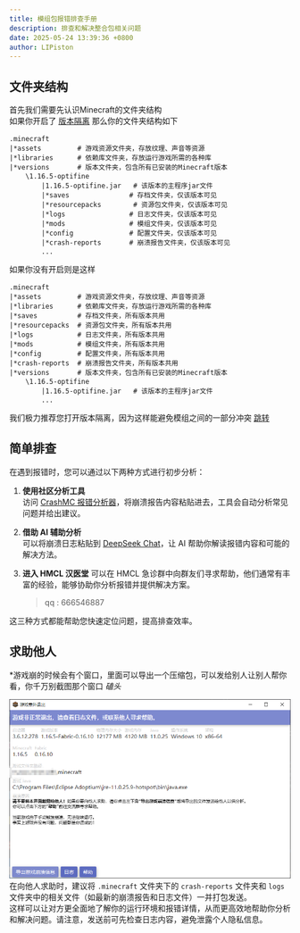 ```yaml
---
title: 模组包报错排查手册
description: 排查和解决整合包相关问题
date: 2025-05-24 13:39:36 +0800
author: LIPiston
---
```


## 文件夹结构

首先我们需要先认识Minecraft的文件夹结构  
如果你开启了 [版本隔离](launcher/global-version-isolation.html) 那么你的文件夹结构如下  
```text
.minecraft
|*assets         # 游戏资源文件夹，存放纹理、声音等资源
|*libraries      # 依赖库文件夹，存放运行游戏所需的各种库
|*versions       # 版本文件夹，包含所有已安装的Minecraft版本
    \1.16.5-optifine
        |1.16.5-optifine.jar   # 该版本的主程序jar文件
        |*saves               # 存档文件夹，仅该版本可见
        |*resourcepacks        # 资源包文件夹，仅该版本可见
        |*logs                # 日志文件夹，仅该版本可见
        |*mods                # 模组文件夹，仅该版本可见
        |*config              # 配置文件夹，仅该版本可见
        |*crash-reports       # 崩溃报告文件夹，仅该版本可见
        ...
```

如果你没有开启则是这样  
```text
.minecraft
|*assets         # 游戏资源文件夹，存放纹理、声音等资源
|*libraries      # 依赖库文件夹，存放运行游戏所需的各种库
|*saves          # 存档文件夹，所有版本共用
|*resourcepacks  # 资源包文件夹，所有版本共用
|*logs           # 日志文件夹，所有版本共用
|*mods           # 模组文件夹，所有版本共用
|*config         # 配置文件夹，所有版本共用
|*crash-reports  # 崩溃报告文件夹，所有版本共用
|*versions       # 版本文件夹，包含所有已安装的Minecraft版本
    \1.16.5-optifine
        |1.16.5-optifine.jar   # 该版本的主程序jar文件
        ...
```

我们极力推荐您打开版本隔离，因为这样能避免模组之间的一部分冲突 [跳转](/launcher/global-version-isolation.html)

## 简单排查

在遇到报错时，您可以通过以下两种方式进行初步分析：

1. **使用社区分析工具**  
    访问 [CrashMC 报错分析器](https://www.crashmc.com/analyzer)，将崩溃报告内容粘贴进去，工具会自动分析常见问题并给出建议。

2. **借助 AI 辅助分析**  
    可以将崩溃日志粘贴到 [DeepSeek Chat](https://chat.deepseek.com/)，让 AI 帮助你解读报错内容和可能的解决方法。

3. **进入 HMCL 汉医堂**
    可以在 HMCL 急诊群中向群友们寻求帮助，他们通常有丰富的经验，能够协助你分析报错并提供解决方案。  

    > qq : 666546887

这三种方式都能帮助您快速定位问题，提高排查效率。 

## 求助他人

*游戏崩的时候会有个窗口，里面可以导出一个压缩包，可以发给别人让别人帮你看，你千万别截图那个窗口 *磕头*

![报错示例截图](/assets/img/docs/error-handbook/image.png)
在向他人求助时，建议将 `.minecraft` 文件夹下的 `crash-reports` 文件夹和 `logs` 文件夹中的相关文件（如最新的崩溃报告和日志文件）一并打包发送。  
这样可以让对方更全面地了解你的运行环境和报错详情，从而更高效地帮助你分析和解决问题。请注意，发送前可先检查日志内容，避免泄露个人隐私信息。

